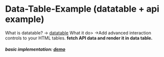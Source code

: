 # Data-Table-Example (datatable + api example)

What is datatable? -> [datatable](https://datatables.net/)
What it do> ->Add advanced interaction controls to your HTML tables.
**fetch API data and render it in data table.**

##### basic implementation: [demo](https://saxenaudit.github.io/Data-Table-Example)
